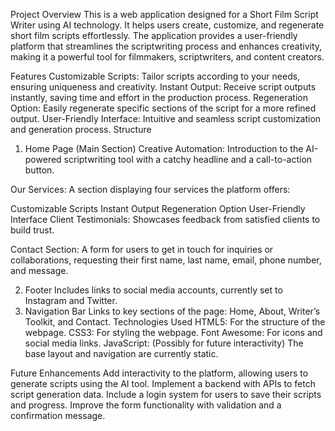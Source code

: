 Project Overview
This is a web application designed for a Short Film Script Writer using AI technology. It helps users create, customize, and regenerate short film scripts effortlessly. The application provides a user-friendly platform that streamlines the scriptwriting process and enhances creativity, making it a powerful tool for filmmakers, scriptwriters, and content creators.

Features
Customizable Scripts: Tailor scripts according to your needs, ensuring uniqueness and creativity.
Instant Output: Receive script outputs instantly, saving time and effort in the production process.
Regeneration Option: Easily regenerate specific sections of the script for a more refined output.
User-Friendly Interface: Intuitive and seamless script customization and generation process.
Structure
1. Home Page (Main Section)
Creative Automation: Introduction to the AI-powered scriptwriting tool with a catchy headline and a call-to-action button.

Our Services: A section displaying four services the platform offers:

Customizable Scripts
Instant Output
Regeneration Option
User-Friendly Interface
Client Testimonials: Showcases feedback from satisfied clients to build trust.

Contact Section: A form for users to get in touch for inquiries or collaborations, requesting their first name, last name, email, phone number, and message.

2. Footer
Includes links to social media accounts, currently set to Instagram and Twitter.
3. Navigation Bar
Links to key sections of the page: Home, About, Writer’s Toolkit, and Contact.
Technologies Used
HTML5: For the structure of the webpage.
CSS3: For styling the webpage.
Font Awesome: For icons and social media links.
JavaScript: (Possibly for future interactivity) The base layout and navigation are currently static.

Future Enhancements
Add interactivity to the platform, allowing users to generate scripts using the AI tool.
Implement a backend with APIs to fetch script generation data.
Include a login system for users to save their scripts and progress.
Improve the form functionality with validation and a confirmation message.
